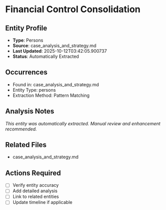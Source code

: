 # Financial Control Consolidation

## Entity Profile
- **Type**: Persons
- **Source**: case_analysis_and_strategy.md
- **Last Updated**: 2025-10-12T03:42:05.900737
- **Status**: Automatically Extracted

## Occurrences
- Found in: case_analysis_and_strategy.md
- Entity Type: persons
- Extraction Method: Pattern Matching

## Analysis Notes
*This entity was automatically extracted. Manual review and enhancement recommended.*

## Related Files
- case_analysis_and_strategy.md

## Actions Required
- [ ] Verify entity accuracy
- [ ] Add detailed analysis
- [ ] Link to related entities
- [ ] Update timeline if applicable
